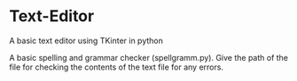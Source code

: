 # Text-Editor

A basic text editor using TKinter in python

A basic spelling and grammar checker (spellgramm.py).
Give the path of the file for checking the contents of the text file for any errors.
